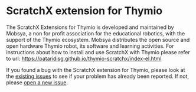 # ScratchX extension for Thymio
The ScratchX Extensions for Thymio is developed and maintained by Mobsya, a non for profit association for the educational robotics, with the support of the Thymio ecosystem. Mobsya distributes the open source and open hardware Thymio robot, its software and learning activities.
For instructions about how to install and use ScratchX with Thymio please refer to url:
https://pataridisg.github.io/thymio-scratchx/index-el.html

If you found a bug with the ScratchX extension for Thymio, please look at the <a href="https://github.com/mobsya/thymio-scratchx/issues">existing issues</a> to see if your problem has already been reported. If not, please <a href="https://github.com/mobsya/thymio-scratchx/issues/new">open a new issue</a>.
